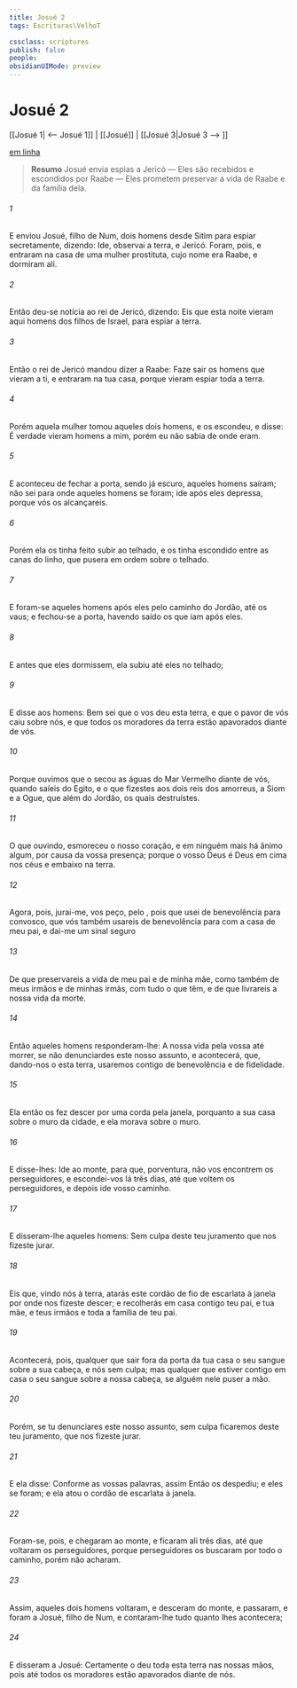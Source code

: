 ```yaml
---
title: Josué 2
tags: Escrituras\VelhoT

cssclass: scriptures
publish: false
people:
obsidianUIMode: preview
---
```


# Josué 2
[[Josué 1| <-- Josué 1]] | [[Josué]] | [[Josué 3|Josué 3 --> ]]

[em linha](https://churchofjesuschrist.org/study/scriptures/ot/josh/2?lang=por)

> __Resumo__
Josué envia espias a Jericó — Eles são recebidos e escondidos por Raabe — Eles prometem preservar a vida de Raabe e da família dela.

###### 1 
E enviou Josué, filho de Num, dois homens desde Sitim para espiar secretamente, dizendo: Ide, observai a terra, e Jericó. Foram, pois, e entraram na casa de uma mulher prostituta, cujo nome era Raabe, e dormiram ali.

###### 2 
Então deu-se notícia ao rei de Jericó, dizendo: Eis que esta noite vieram aqui  homens dos filhos de Israel, para espiar a terra.

###### 3 
Então o rei de Jericó mandou dizer a Raabe: Faze sair os homens que vieram a ti, e entraram na tua casa, porque vieram espiar toda a terra.

###### 4 
Porém aquela mulher tomou aqueles dois homens, e os escondeu, e disse: É verdade  vieram homens a mim, porém eu não sabia de onde eram.

###### 5 
E aconteceu  de fechar a porta, sendo já escuro, aqueles homens saíram; não sei para onde aqueles homens se foram; ide após eles depressa, porque vós os alcançareis.

###### 6 
Porém ela os tinha feito subir ao telhado, e os tinha escondido entre as canas do linho, que pusera em ordem sobre o telhado.

###### 7 
E foram-se aqueles homens após eles pelo caminho do Jordão, até os vaus; e fechou-se a porta, havendo saído os que iam após eles.

###### 8 
E antes que eles dormissem, ela subiu até eles no telhado;

###### 9 
E disse aos homens: Bem sei que o  vos deu esta terra, e que o pavor de vós caiu sobre nós, e que todos os moradores da terra estão apavorados diante de vós.

###### 10 
Porque ouvimos que o  secou as águas do Mar Vermelho diante de vós, quando saíeis do Egito, e o que fizestes aos dois reis dos amorreus, a Siom e a Ogue, que  além do Jordão, os quais destruístes.

###### 11 
O que ouvindo, esmoreceu o nosso coração, e em ninguém mais há ânimo algum, por causa da vossa presença; porque o  vosso Deus é Deus em cima nos céus e embaixo na terra.

###### 12 
Agora, pois, jurai-me, vos peço, pelo , pois que usei de benevolência para convosco, que vós também usareis de benevolência para com a casa de meu pai, e dai-me um sinal seguro

###### 13 
De que preservareis a vida de meu pai e de minha mãe, como também de meus irmãos e de minhas irmãs, com tudo o que têm, e de que livrareis a nossa vida da morte.

###### 14 
Então aqueles homens responderam-lhe: A nossa vida  pela vossa até  morrer, se não denunciardes este nosso assunto, e acontecerá,  que, dando-nos o  esta terra, usaremos contigo de benevolência e de fidelidade.

###### 15 
Ela então os fez descer por uma corda pela janela, porquanto a sua casa  sobre o muro da cidade, e ela morava sobre o muro.

###### 16 
E disse-lhes: Ide ao monte, para que, porventura, não vos encontrem os perseguidores, e escondei-vos lá três dias, até que voltem os perseguidores, e depois ide  vosso caminho.

###### 17 
E disseram-lhe aqueles homens: Sem culpa  deste teu juramento que nos fizeste jurar.

###### 18 
Eis que, vindo nós à terra, atarás este cordão de fio de escarlata à janela por onde nos fizeste descer; e recolherás em casa contigo teu pai, e tua mãe, e teus irmãos e toda a família de teu pai.

###### 19 
Acontecerá, pois,  qualquer que sair fora da porta da tua casa o seu sangue  sobre a sua cabeça, e nós  sem culpa; mas qualquer que estiver contigo em casa o seu sangue  sobre a nossa cabeça, se alguém nele puser a mão.

###### 20 
Porém, se tu denunciares este nosso assunto, sem culpa ficaremos deste teu juramento, que nos fizeste jurar.

###### 21 
E ela disse: Conforme as vossas palavras, assim  Então os despediu; e eles se foram; e ela atou o cordão de escarlata à janela.

###### 22 
Foram-se, pois, e chegaram ao monte, e ficaram ali três dias, até que voltaram os perseguidores, porque  perseguidores os buscaram por todo o caminho, porém não  acharam.

###### 23 
Assim, aqueles dois homens voltaram, e desceram do monte, e passaram, e foram a Josué, filho de Num, e contaram-lhe tudo quanto lhes acontecera;

###### 24 
E disseram a Josué: Certamente o  deu toda esta terra nas nossas mãos, pois até todos os moradores estão apavorados diante de nós.

